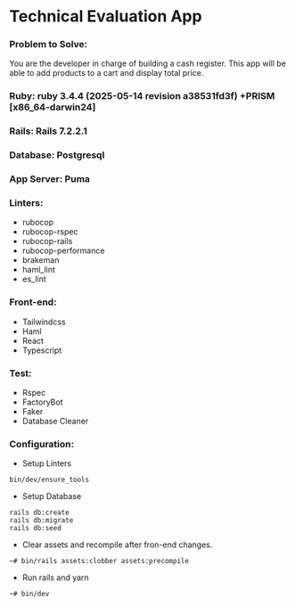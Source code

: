# Technical Evaluation App

### Problem to Solve:
You are the developer in charge of building a cash register. This app will be able to add products to a cart and display total price.

### Ruby: ruby 3.4.4 (2025-05-14 revision a38531fd3f) +PRISM [x86_64-darwin24]
### Rails: Rails 7.2.2.1
### Database: Postgresql
### App Server: Puma
### Linters:
* rubocop
* rubocop-rspec
* rubocop-rails
* rubocop-performance
* brakeman
* haml_lint
* es_lint

### Front-end:
* Tailwindcss
* Haml
* React
* Typescript

### Test:
* Rspec
* FactoryBot
* Faker
* Database Cleaner

### Configuration:
* Setup Linters
```
bin/dev/ensure_tools
```

* Setup Database
```
rails db:create
rails db:migrate
rails db:seed
```

* Clear assets and recompile after fron-end changes.
```
~# bin/rails assets:clobber assets:precompile  
```
* Run rails and yarn
```
~# bin/dev
```
